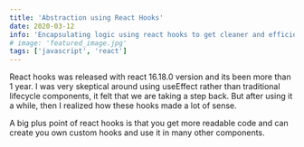 ```yaml
---
title: 'Abstraction using React Hooks'
date: 2020-03-12
info: 'Encapsulating logic using react hooks to get cleaner and efficient code'
# image: 'featured_image.jpg'
tags: ['javascript', 'react']
---
```


React hooks was released with react 16.18.0 version and its been more than 1 year. I was very skeptical around using useEffect rather than traditional lifecycle components, it felt that we are taking a step back. But after using it a while, then I realized how these hooks made a lot of sense.

A big plus point of react hooks is that you get more readable code and can create you own custom hooks and use it in many other components.
